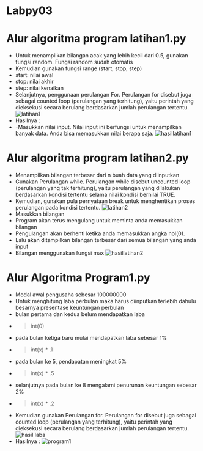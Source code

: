 # Labpy03
# Alur algoritma program latihan1.py
* Untuk menampilkan bilangan acak yang lebih kecil dari 0.5, gunakan fungsi random. Fungsi random sudah otomatis 
* Kemudian gunakan fungsi range (start, stop, step)
* start: nilai awal
* stop: nilai akhir 
* step: nilai kenaikan 
* Selanjutnya, penggunaan perulangan For. Perulangan for disebut juga sebagai counted loop (perulangan yang terhitung), yaitu perintah yang dieksekusi secara berulang berdasarkan jumlah perulangan tertentu. 
![latihan1](https://user-images.githubusercontent.com/57063216/68871206-aa94f400-072e-11ea-992a-22b7e0f98771.png)
* Hasilnya :
* -Masukkan nilai input. Nilai input ini berfungsi untuk menampilkan banyak data. Anda bisa memasukkan nilai berapa saja.
![hasillatihan1](https://user-images.githubusercontent.com/57063216/68871204-a9fc5d80-072e-11ea-814f-2b302ae7139a.png)
# Alur algoritma program latihan2.py
* Menampilkan bilangan terbesar dari n buah data yang diinputkan
* Gunakan Perulangan while. Perulangan while disebut uncounted loop (perulangan yang tak terhitung), yaitu perulangan yang dilakukan berdasarkan kondisi tertentu selama nilai kondisi bernilai TRUE. 
* Kemudian, gunakan pula pernyataan break untuk menghentikan proses perulangan pada kondisi tertentu.
![latihan2](https://user-images.githubusercontent.com/57063216/68996120-69384c00-08c8-11ea-854d-b2e239289446.png)
* Masukkan bilangan
* Program akan terus mengulang untuk meminta anda memasukkan bilangan
* Pengulangan akan berhenti ketika anda memasukkan angka nol(0).
* Lalu akan ditampilkan bilangan terbesar dari semua bilangan yang anda input
* Bilangan menggunakan fungsi max
![hasillatihan2](https://user-images.githubusercontent.com/57063216/68996119-69384c00-08c8-11ea-8a1c-55c550e83bd4.png)
# Alur Algoritma Program1.py
* Modal awal pengusaha sebesar 100000000
* Untuk menghitung laba perbulan maka harus diinputkan terlebih dahulu besarnya presentase keuntungan perbulan
* bulan pertama dan kedua belum mendapatkan laba
* > int(0)
* pada bulan ketiga baru mulai mendapatkan laba sebesar 1% 
* > int(x) * .1
* pada bulan ke 5, pendapatan meningkat 5%
* > int(x) * .5
* selanjutnya pada bulan ke 8 mengalami penurunan keuntungan sebesar 2%
* > int(x) * .2
* Kemudian gunakan Perulangan for. Perulangan for disebut juga sebagai counted loop (perulangan yang terhitung), yaitu perintah yang dieksekusi secara berulang berdasarkan jumlah perulangan tertentu.
![hasil laba](https://user-images.githubusercontent.com/57063216/68996552-18c3ed00-08ce-11ea-8cca-9ad9d76a2057.png)
* Hasilnya :
![program1](https://user-images.githubusercontent.com/57063216/68996554-195c8380-08ce-11ea-942b-e7deeac4e7be.png)
